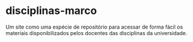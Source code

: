 # disciplinas-marco
Um site como uma espécie de repositório para acessar de forma fácil os materiais disponibilizados pelos docentes das disciplinas da universidade. 
